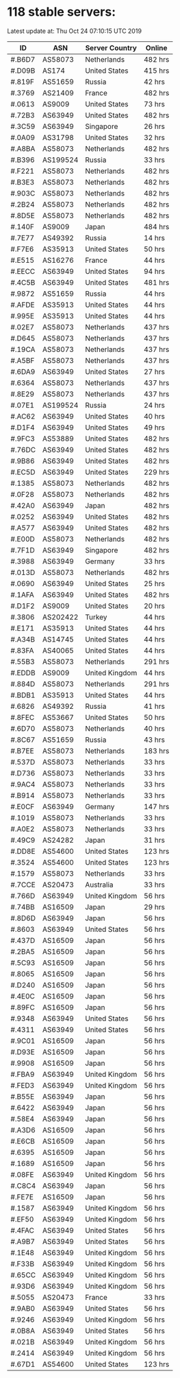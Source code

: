 # 118 stable servers:

Latest update at: Thu Oct 24 07:10:15 UTC 2019

| ID | ASN | Server Country | Online |
| -- | --- | -------------- | ------ |
| #.B6D7 | AS58073 | Netherlands | 482 hrs |
| #.D09B | AS174 | United States | 415 hrs |
| #.819F | AS51659 | Russia | 42 hrs |
| #.3769 | AS21409 | France | 482 hrs |
| #.0613 | AS9009 | United States | 73 hrs |
| #.72B3 | AS63949 | United States | 482 hrs |
| #.3C59 | AS63949 | Singapore | 26 hrs |
| #.0A09 | AS31798 | United States | 32 hrs |
| #.A8BA | AS58073 | Netherlands | 482 hrs |
| #.B396 | AS199524 | Russia | 33 hrs |
| #.F221 | AS58073 | Netherlands | 482 hrs |
| #.B3E3 | AS58073 | Netherlands | 482 hrs |
| #.903C | AS58073 | Netherlands | 482 hrs |
| #.2B24 | AS58073 | Netherlands | 482 hrs |
| #.8D5E | AS58073 | Netherlands | 482 hrs |
| #.140F | AS9009 | Japan | 484 hrs |
| #.7E77 | AS49392 | Russia | 14 hrs |
| #.F7E6 | AS35913 | United States | 50 hrs |
| #.E515 | AS16276 | France | 44 hrs |
| #.EECC | AS63949 | United States | 94 hrs |
| #.4C5B | AS63949 | United States | 481 hrs |
| #.9872 | AS51659 | Russia | 44 hrs |
| #.AFDE | AS35913 | United States | 44 hrs |
| #.995E | AS35913 | United States | 44 hrs |
| #.02E7 | AS58073 | Netherlands | 437 hrs |
| #.D645 | AS58073 | Netherlands | 437 hrs |
| #.19CA | AS58073 | Netherlands | 437 hrs |
| #.A5BF | AS58073 | Netherlands | 437 hrs |
| #.6DA9 | AS63949 | United States | 27 hrs |
| #.6364 | AS58073 | Netherlands | 437 hrs |
| #.8E29 | AS58073 | Netherlands | 437 hrs |
| #.07E1 | AS199524 | Russia | 24 hrs |
| #.AC62 | AS63949 | United States | 40 hrs |
| #.D1F4 | AS63949 | United States | 49 hrs |
| #.9FC3 | AS53889 | United States | 482 hrs |
| #.76DC | AS63949 | United States | 482 hrs |
| #.9B86 | AS63949 | United States | 482 hrs |
| #.EC5D | AS63949 | United States | 229 hrs |
| #.1385 | AS58073 | Netherlands | 482 hrs |
| #.0F28 | AS58073 | Netherlands | 482 hrs |
| #.42A0 | AS63949 | Japan | 482 hrs |
| #.0252 | AS63949 | United States | 482 hrs |
| #.A577 | AS63949 | United States | 482 hrs |
| #.E00D | AS58073 | Netherlands | 482 hrs |
| #.7F1D | AS63949 | Singapore | 482 hrs |
| #.3988 | AS63949 | Germany | 33 hrs |
| #.013D | AS58073 | Netherlands | 482 hrs |
| #.0690 | AS63949 | United States | 25 hrs |
| #.1AFA | AS63949 | United States | 482 hrs |
| #.D1F2 | AS9009 | United States | 20 hrs |
| #.3806 | AS202422 | Turkey | 44 hrs |
| #.E171 | AS35913 | United States | 44 hrs |
| #.A34B | AS14745 | United States | 44 hrs |
| #.83FA | AS40065 | United States | 44 hrs |
| #.55B3 | AS58073 | Netherlands | 291 hrs |
| #.EDDB | AS9009 | United Kingdom | 44 hrs |
| #.884D | AS58073 | Netherlands | 291 hrs |
| #.BDB1 | AS35913 | United States | 44 hrs |
| #.6826 | AS49392 | Russia | 41 hrs |
| #.8FEC | AS53667 | United States | 50 hrs |
| #.6D70 | AS58073 | Netherlands | 40 hrs |
| #.8C67 | AS51659 | Russia | 43 hrs |
| #.B7EE | AS58073 | Netherlands | 183 hrs |
| #.537D | AS58073 | Netherlands | 33 hrs |
| #.D736 | AS58073 | Netherlands | 33 hrs |
| #.9AC4 | AS58073 | Netherlands | 33 hrs |
| #.B914 | AS58073 | Netherlands | 33 hrs |
| #.E0CF | AS63949 | Germany | 147 hrs |
| #.1019 | AS58073 | Netherlands | 33 hrs |
| #.A0E2 | AS58073 | Netherlands | 33 hrs |
| #.49C9 | AS24282 | Japan | 31 hrs |
| #.DD8E | AS54600 | United States | 123 hrs |
| #.3524 | AS54600 | United States | 123 hrs |
| #.1579 | AS58073 | Netherlands | 33 hrs |
| #.7CCE | AS20473 | Australia | 33 hrs |
| #.766D | AS63949 | United Kingdom | 56 hrs |
| #.74BB | AS16509 | Japan | 29 hrs |
| #.8D6D | AS63949 | Japan | 56 hrs |
| #.8603 | AS63949 | United States | 56 hrs |
| #.437D | AS16509 | Japan | 56 hrs |
| #.2BA5 | AS16509 | Japan | 56 hrs |
| #.5C93 | AS16509 | Japan | 56 hrs |
| #.8065 | AS16509 | Japan | 56 hrs |
| #.D240 | AS16509 | Japan | 56 hrs |
| #.4E0C | AS16509 | Japan | 56 hrs |
| #.89FC | AS16509 | Japan | 56 hrs |
| #.9348 | AS63949 | United States | 56 hrs |
| #.4311 | AS63949 | United States | 56 hrs |
| #.9C01 | AS16509 | Japan | 56 hrs |
| #.D93E | AS16509 | Japan | 56 hrs |
| #.9908 | AS16509 | Japan | 56 hrs |
| #.FBA9 | AS63949 | United Kingdom | 56 hrs |
| #.FED3 | AS63949 | United Kingdom | 56 hrs |
| #.B55E | AS63949 | Japan | 56 hrs |
| #.6422 | AS63949 | Japan | 56 hrs |
| #.58E4 | AS63949 | Japan | 56 hrs |
| #.A3D6 | AS16509 | Japan | 56 hrs |
| #.E6CB | AS16509 | Japan | 56 hrs |
| #.6395 | AS16509 | Japan | 56 hrs |
| #.1689 | AS16509 | Japan | 56 hrs |
| #.08FE | AS63949 | United Kingdom | 56 hrs |
| #.C8C4 | AS63949 | Japan | 56 hrs |
| #.FE7E | AS16509 | Japan | 56 hrs |
| #.1587 | AS63949 | United Kingdom | 56 hrs |
| #.EF50 | AS63949 | United Kingdom | 56 hrs |
| #.4FAC | AS63949 | United States | 56 hrs |
| #.A9B7 | AS63949 | United States | 56 hrs |
| #.1E48 | AS63949 | United Kingdom | 56 hrs |
| #.F33B | AS63949 | United Kingdom | 56 hrs |
| #.65CC | AS63949 | United Kingdom | 56 hrs |
| #.93D6 | AS63949 | United Kingdom | 56 hrs |
| #.5055 | AS20473 | France | 33 hrs |
| #.9AB0 | AS63949 | United States | 56 hrs |
| #.9246 | AS63949 | United Kingdom | 56 hrs |
| #.0B8A | AS63949 | United States | 56 hrs |
| #.021B | AS63949 | United Kingdom | 56 hrs |
| #.2414 | AS63949 | United Kingdom | 56 hrs |
| #.67D1 | AS54600 | United States | 123 hrs |

